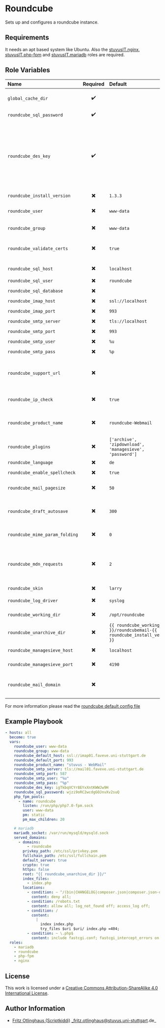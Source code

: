 # Roundcube

Sets up and configures a roundcube instance.


## Requirements

It needs an apt based system like Ubuntu. Also the [stuvusIT.nginx](https://github.com/stuvusIT/nginx), [stuvusIT.php-fpm](https://github.com/stuvusIT/php-fpm) and [stuvusIT.mariadb](https://github.com/stuvusIT/mariadb) roles are required.


## Role Variables

| Name                           | Required                 | Default                                                                     | Description                                                                                                                                                                                     |
|:-------------------------------|:------------------------:|:----------------------------------------------------------------------------|:------------------------------------------------------------------------------------------------------------------------------------------------------------------------------------------------|
| `global_cache_dir`             | :heavy_check_mark:       |                                                                             | Cache directory to download roundcube files to                                                                                                                                                  |
| `roundcube_sql_password`       | :heavy_check_mark:       |                                                                             | Password of the `roundcube_sql_user`                                                                                                                                                            |
| `roundcube_des_key`            | :heavy_check_mark:       |                                                                             | This key is used to encrypt the users imap password which is stored in the session record (and the client cookie if remember password is enabled). Please provide a string of exactly 24 chars. |
| `roundcube_install_version`    | :heavy_multiplication_x: | `1.3.3`                                                                     | Version to install                                                                                                                                                                              |
| `roundcube_user`               | :heavy_multiplication_x: | `www-data`                                                                  | Name of the user to be used for roundcube                                                                                                                                                       |
| `roundcube_group`              | :heavy_multiplication_x: | `www-data`                                                                  | Group to be used for roundcube                                                                                                                                                                  |
| `roundcube_validate_certs`     | :heavy_multiplication_x: | `true`                                                                      | Should roundcube validate certs during connection to the mail server                                                                                                                            |
| `roundcube_sql_host`           | :heavy_multiplication_x: | `localhost`                                                                 | Host of for the database                                                                                                                                                                        |
| `roundcube_sql_user`           | :heavy_multiplication_x: | `roundcube`                                                                 | Database user                                                                                                                                                                                   |
| `roundcube_sql_database`       | :heavy_multiplication_x: |                                                                             | Database name                                                                                                                                                                                   |
| `roundcube_imap_host`          | :heavy_multiplication_x: | `ssl://localhost`                                                           | Imap server                                                                                                                                                                                     |
| `roundcube_imap_port`          | :heavy_multiplication_x: | `993`                                                                       | Imap port                                                                                                                                                                                       |
| `roundcube_smtp_server`        | :heavy_multiplication_x: | `tls://localhost`                                                           | smtp server                                                                                                                                                                                     |
| `roundcube_smtp_port`          | :heavy_multiplication_x: | `993`                                                                       | smtp port                                                                                                                                                                                       |
| `roundcube_smtp_user`          | :heavy_multiplication_x: | `%u`                                                                        | smtp user                                                                                                                                                                                       |
| `roundcube_smtp_pass`          | :heavy_multiplication_x: | `%p`                                                                        | smtp password                                                                                                                                                                                   |
| `roundcube_support_url`        | :heavy_multiplication_x: | ` `                                                                         | Provide an URL where a user can get support for this Roundcube installation.                                                                                                                    |
| `roundcube_ip_check`           | :heavy_multiplication_x: | `true`                                                                      | check client IP in session authorization                                                                                                                                                        |
| `roundcube_product_name`       | :heavy_multiplication_x: | `roundcube-Webmail`                                                         | This is displayed on the login screen and in the window title                                                                                                                                   |
| `roundcube_plugins`            | :heavy_multiplication_x: | `['archive', 'zipdownload', 'managesieve', 'password']`                     | A list of strings. Plugins that should be activated                                                                                                                                             |
| `roundcube_language`           | :heavy_multiplication_x: | `de`                                                                        | Language to use                                                                                                                                                                                 |
| `roundcube_enable_spellcheck`  | :heavy_multiplication_x: | `true`                                                                      | Enable spellcheck                                                                                                                                                                               |
| `roundcube_mail_pagesize`      | :heavy_multiplication_x: | `50`                                                                        | Mails to be displayed on one page                                                                                                                                                               |
| `roundcube_draft_autosave`     | :heavy_multiplication_x: | `300`                                                                       | After how many seconds roundcube should do an autosave                                                                                                                                          |
| `roundcube_mime_param_folding` | :heavy_multiplication_x: | `0`                                                                         | Encoding of long/non-ascii attachment names                                                                                                                                                     |
| `roundcube_mdn_requests`       | :heavy_multiplication_x: | `2`                                                                         | Behavior if a received message requests a message delivery notification (read receipt)                                                                                                          |
| `roundcube_skin`               | :heavy_multiplication_x: | `larry`                                                                     | Theme to be used                                                                                                                                                                                |
| `roundcube_log_driver`         | :heavy_multiplication_x: | `syslog`                                                                    | Where should roundcube log to.                                                                                                                                                                  |
| `roundcube_working_dir`        | :heavy_multiplication_x: | `/opt/roundcube`                                                            | Working dir for this installation                                                                                                                                                               |
| `roundcube_unarchive_dir`      | :heavy_multiplication_x: | `{{ roundcube_working_dir }}/roundcubemail-{{ roundcube_install_version }}` | Where should roundcube be extracted to                                                                                                                                                          |
| `roundcube_managesieve_host`   | :heavy_multiplication_x: | `localhost`                                                                 | Host of the sieve server.                                                                                                                                                                       |
| `roundcube_managesieve_port`   | :heavy_multiplication_x: | `4190`                                                                      | Port of the sieve server.                                                                                                                                                                        |
| `roundcube_mail_domain`   | :heavy_multiplication_x: | ` `                                                                      | This domain will be used to form e-mail addresses of new users.                                                                                                                                                                        |

For more information please read the [roundcube default config file](https://github.com/roundcube/roundcubemail/blob/master/config/defaults.inc.php)

## Example Playbook

```yml
- hosts: all
  become: true
  vars:
    roundcube_user: www-data
    roundcube_group: www-data
    roundcube_default_host: ssl://imap01.faveve.uni-stuttgart.de
    roundcube_default_port: 993
    roundcube_product_name: "stuvus - WebMail"
    roundcube_smtp_server: tls://mail01.faveve.uni-stuttgart.de
    roundcube_smtp_port: 587
    roundcube_smtp_user: "%u"
    roundcube_smtp_pass: "%p"
    roundcube_des_key: igTkbqVCYr8EYxXntKWWJw9H 
    roundcube_sql_password: wjzi9oRC2wcdgGOJnvXv2suQ
    php_fpm_pools:
      - name: roundcube
        listen: /run/php/php7.0-fpm.sock
        user: www-data
        pm: static
        pm_max_children: 20

    # mariadb
    mariadb_socket: /var/run/mysqld/mysqld.sock
    served_domains:
      - domains:
          - roundcube
        privkey_path: /etc/ssl/privkey.pem
        fullchain_path: /etc/ssl/fullchain.pem
        default_server: true
        crypto: true
        https: false
        root: "{{ roundcube_unarchive_dir }}/"
        index_files:
          - index.php
        locations:
          - condition: ~ ^/(bin|CHANGELOG|composer.json|composer.json-dist|config|INSTALL|LICENSE|logs|README.md|SQL|temp|UPGRADING)/ 
            content: deny all;
          - condition: /robots.txt
            content: allow all; log_not_found off; access_log off;
          - condition: /
            content: 
              |
                index index.php
                try_files $uri $uri/ index.php =404;
          - condition: ~ \.php$
            content: include fastcgi.conf; fastcgi_intercept_errors on; fastcgi_pass unix:/run/php/php7.0-fpm.sock;
  roles:
    - mariadb
    - roundcube
    - php-fpm
    - nginx
```

## License

This work is licensed under a [Creative Commons Attribution-ShareAlike 4.0 International License](https://creativecommons.org/licenses/by-sa/4.0/).


## Author Information

- [Fritz Otlinghaus (Scriptkiddi)](https://github.com/scriptkiddi) _fritz.otlinghaus@stuvus.uni-stuttgart.de_
